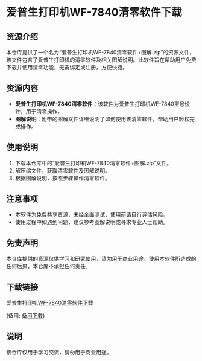 # 爱普生打印机WF-7840清零软件下载

## 资源介绍

本仓库提供了一个名为“爱普生打印机WF-7840清零软件+图解.zip”的资源文件，该文件包含了爱普生打印机的清零软件及相关图解说明。此软件旨在帮助用户免费下载并使用清零功能，无需绑定或注册，方便快捷。

## 资源内容

- **爱普生打印机WF-7840清零软件**：该软件为爱普生打印机WF-7840型号设计，用于清零操作。
- **图解说明**：附带的图解文件详细说明了如何使用该清零软件，帮助用户轻松完成操作。

## 使用说明

1. 下载本仓库中的“爱普生打印机WF-7840清零软件+图解.zip”文件。
2. 解压缩文件，获取清零软件及图解说明。
3. 根据图解说明，按照步骤操作清零软件。

## 注意事项

- 本软件为免费共享资源，未经全面测试，使用前请自行评估风险。
- 使用过程中如遇到问题，建议参考图解说明或寻求专业人士帮助。

## 免责声明

本仓库提供的资源仅供学习和研究使用，请勿用于商业用途。使用本软件所造成的任何后果，本仓库不承担任何责任。

## 下载链接
[爱普生打印机WF-7840清零软件下载](https://pan.quark.cn/s/c3c40d174fd7) 

(备用: [备用下载](https://pan.baidu.com/s/1Sc5DUD2wBMp-DlRYH_E0nw?pwd=1234))

## 说明

该仓库仅用于学习交流，请勿用于商业用途。

